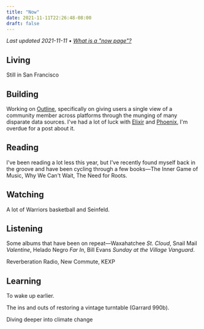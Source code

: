 ```yaml
---
title: "Now"
date: 2021-11-11T22:26:48-08:00
draft: false
---
```


*Last updated 2021-11-11* • *[What is a "now page"?](https://nownownow.com/about)*

## Living
Still in San Francisco

## Building
Working on [Outline](https://heyoutline.com), specifically on giving users a single view of a community member across platforms through the munging of many disparate data sources. I've had a lot of luck with [Elixir](https://elixir-lang.org/) and [Phoenix](https://www.phoenixframework.org/), I'm overdue for a post about it.

## Reading
I've been reading a lot less this year, but I've recently found myself back in the groove and have been cycling through a few books—The Inner Game of Music, Why We Can't Wait, The Need for Roots.

## Watching
A lot of Warriors basketball and Seinfeld.

## Listening
Some albums that have been on repeat—Waxahatchee *St. Cloud*, Snail Mail *Valentine*, Helado Negro *Far In*, Bill Evans *Sunday at the Village Vanguard*.

Reverberation Radio, New Commute, KEXP

## Learning
To wake up earlier.

The ins and outs of restoring a vintage turntable (Garrard 990b).

Diving deeper into climate change
